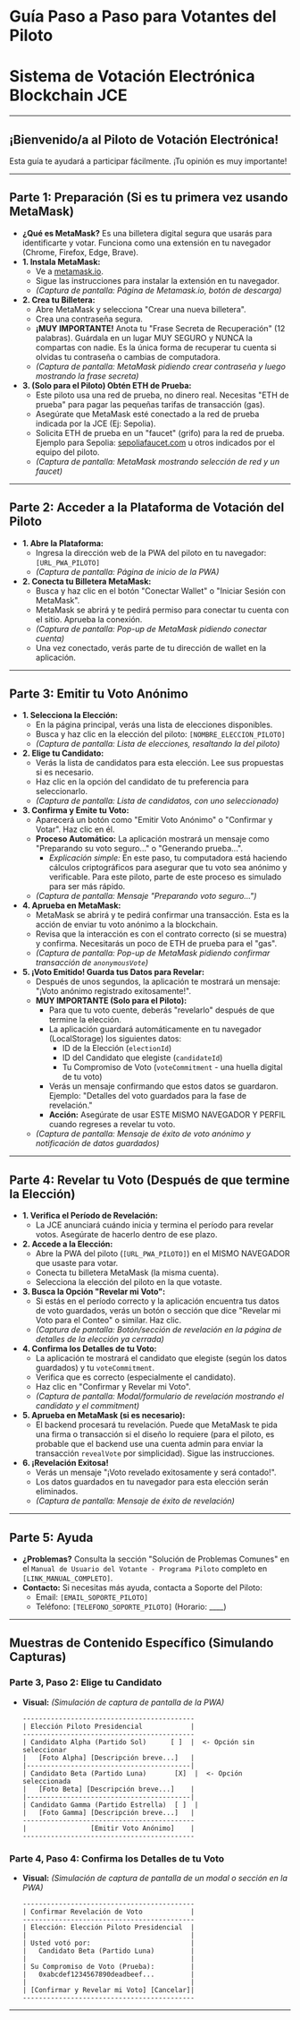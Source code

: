 # Guía Paso a Paso para Votantes del Piloto
# Sistema de Votación Electrónica Blockchain JCE

---
## ¡Bienvenido/a al Piloto de Votación Electrónica!

Esta guía te ayudará a participar fácilmente. ¡Tu opinión es muy importante!

---
## Parte 1: Preparación (Si es tu primera vez usando MetaMask)

*   **¿Qué es MetaMask?** Es una billetera digital segura que usarás para identificarte y votar. Funciona como una extensión en tu navegador (Chrome, Firefox, Edge, Brave).
*   **1. Instala MetaMask:**
    *   Ve a [metamask.io](https://metamask.io).
    *   Sigue las instrucciones para instalar la extensión en tu navegador.
    *   *(Captura de pantalla: Página de Metamask.io, botón de descarga)*
*   **2. Crea tu Billetera:**
    *   Abre MetaMask y selecciona "Crear una nueva billetera".
    *   Crea una contraseña segura.
    *   **¡MUY IMPORTANTE!** Anota tu "Frase Secreta de Recuperación" (12 palabras). Guárdala en un lugar MUY SEGURO y NUNCA la compartas con nadie. Es la única forma de recuperar tu cuenta si olvidas tu contraseña o cambias de computadora.
    *   *(Captura de pantalla: MetaMask pidiendo crear contraseña y luego mostrando la frase secreta)*
*   **3. (Solo para el Piloto) Obtén ETH de Prueba:**
    *   Este piloto usa una red de prueba, no dinero real. Necesitas "ETH de prueba" para pagar las pequeñas tarifas de transacción (gas).
    *   Asegúrate que MetaMask esté conectado a la red de prueba indicada por la JCE (Ej: Sepolia).
    *   Solicita ETH de prueba en un "faucet" (grifo) para la red de prueba. Ejemplo para Sepolia: [sepoliafaucet.com](https://sepoliafaucet.com/) u otros indicados por el equipo del piloto.
    *   *(Captura de pantalla: MetaMask mostrando selección de red y un faucet)*

---
## Parte 2: Acceder a la Plataforma de Votación del Piloto

*   **1. Abre la Plataforma:**
    *   Ingresa la dirección web de la PWA del piloto en tu navegador: `[URL_PWA_PILOTO]`
    *   *(Captura de pantalla: Página de inicio de la PWA)*
*   **2. Conecta tu Billetera MetaMask:**
    *   Busca y haz clic en el botón "Conectar Wallet" o "Iniciar Sesión con MetaMask".
    *   MetaMask se abrirá y te pedirá permiso para conectar tu cuenta con el sitio. Aprueba la conexión.
    *   *(Captura de pantalla: Pop-up de MetaMask pidiendo conectar cuenta)*
    *   Una vez conectado, verás parte de tu dirección de wallet en la aplicación.

---
## Parte 3: Emitir tu Voto Anónimo

*   **1. Selecciona la Elección:**
    *   En la página principal, verás una lista de elecciones disponibles.
    *   Busca y haz clic en la elección del piloto: `[NOMBRE_ELECCION_PILOTO]`
    *   *(Captura de pantalla: Lista de elecciones, resaltando la del piloto)*
*   **2. Elige tu Candidato:**
    *   Verás la lista de candidatos para esta elección. Lee sus propuestas si es necesario.
    *   Haz clic en la opción del candidato de tu preferencia para seleccionarlo.
    *   *(Captura de pantalla: Lista de candidatos, con uno seleccionado)*
*   **3. Confirma y Emite tu Voto:**
    *   Aparecerá un botón como "Emitir Voto Anónimo" o "Confirmar y Votar". Haz clic en él.
    *   **Proceso Automático:** La aplicación mostrará un mensaje como "Preparando su voto seguro..." o "Generando prueba...".
        *   *Explicación simple:* En este paso, tu computadora está haciendo cálculos criptográficos para asegurar que tu voto sea anónimo y verificable. Para este piloto, parte de este proceso es simulado para ser más rápido.
    *   *(Captura de pantalla: Mensaje "Preparando voto seguro...")*
*   **4. Aprueba en MetaMask:**
    *   MetaMask se abrirá y te pedirá confirmar una transacción. Esta es la acción de enviar tu voto anónimo a la blockchain.
    *   Revisa que la interacción es con el contrato correcto (si se muestra) y confirma. Necesitarás un poco de ETH de prueba para el "gas".
    *   *(Captura de pantalla: Pop-up de MetaMask pidiendo confirmar transacción de `anonymousVote`)*
*   **5. ¡Voto Emitido! Guarda tus Datos para Revelar:**
    *   Después de unos segundos, la aplicación te mostrará un mensaje: "¡Voto anónimo registrado exitosamente!".
    *   **MUY IMPORTANTE (Solo para el Piloto):**
        *   Para que tu voto cuente, deberás "revelarlo" después de que termine la elección.
        *   La aplicación guardará automáticamente en tu navegador (LocalStorage) los siguientes datos:
            *   ID de la Elección (`electionId`)
            *   ID del Candidato que elegiste (`candidateId`)
            *   Tu Compromiso de Voto (`voteCommitment` - una huella digital de tu voto)
        *   Verás un mensaje confirmando que estos datos se guardaron. Ejemplo: "Detalles del voto guardados para la fase de revelación."
        *   **Acción:** Asegúrate de usar ESTE MISMO NAVEGADOR Y PERFIL cuando regreses a revelar tu voto.
    *   *(Captura de pantalla: Mensaje de éxito de voto anónimo y notificación de datos guardados)*

---
## Parte 4: Revelar tu Voto (Después de que termine la Elección)

*   **1. Verifica el Período de Revelación:**
    *   La JCE anunciará cuándo inicia y termina el período para revelar votos. Asegúrate de hacerlo dentro de ese plazo.
*   **2. Accede a la Elección:**
    *   Abre la PWA del piloto (`[URL_PWA_PILOTO]`) en el MISMO NAVEGADOR que usaste para votar.
    *   Conecta tu billetera MetaMask (la misma cuenta).
    *   Selecciona la elección del piloto en la que votaste.
*   **3. Busca la Opción "Revelar mi Voto":**
    *   Si estás en el período correcto y la aplicación encuentra tus datos de voto guardados, verás un botón o sección que dice "Revelar mi Voto para el Conteo" o similar. Haz clic.
    *   *(Captura de pantalla: Botón/sección de revelación en la página de detalles de la elección ya cerrada)*
*   **4. Confirma los Detalles de tu Voto:**
    *   La aplicación te mostrará el candidato que elegiste (según los datos guardados) y tu `voteCommitment`.
    *   Verifica que es correcto (especialmente el candidato).
    *   Haz clic en "Confirmar y Revelar mi Voto".
    *   *(Captura de pantalla: Modal/formulario de revelación mostrando el candidato y el commitment)*
*   **5. Aprueba en MetaMask (si es necesario):**
    *   El backend procesará tu revelación. Puede que MetaMask te pida una firma o transacción si el diseño lo requiere (para el piloto, es probable que el backend use una cuenta admin para enviar la transacción `revealVote` por simplicidad). Sigue las instrucciones.
*   **6. ¡Revelación Exitosa!**
    *   Verás un mensaje "¡Voto revelado exitosamente y será contado!".
    *   Los datos guardados en tu navegador para esta elección serán eliminados.
    *   *(Captura de pantalla: Mensaje de éxito de revelación)*

---
## Parte 5: Ayuda

*   **¿Problemas?** Consulta la sección "Solución de Problemas Comunes" en el `Manual de Usuario del Votante - Programa Piloto` completo en `[LINK_MANUAL_COMPLETO]`.
*   **Contacto:** Si necesitas más ayuda, contacta a Soporte del Piloto:
    *   Email: `[EMAIL_SOPORTE_PILOTO]`
    *   Teléfono: `[TELEFONO_SOPORTE_PILOTO]` (Horario: ____)

---
## Muestras de Contenido Específico (Simulando Capturas)

### Parte 3, Paso 2: Elige tu Candidato
*   **Visual:** *(Simulación de captura de pantalla de la PWA)*
    ```
    -------------------------------------------
    | Elección Piloto Presidencial            |
    -------------------------------------------
    | Candidato Alpha (Partido Sol)      [ ]  |  <- Opción sin seleccionar
    |   [Foto Alpha] [Descripción breve...]   |
    |-----------------------------------------|
    | Candidato Beta (Partido Luna)       [X]  |  <- Opción seleccionada
    |   [Foto Beta] [Descripción breve...]    |
    |-----------------------------------------|
    | Candidato Gamma (Partido Estrella)  [ ]  |
    |   [Foto Gamma] [Descripción breve...]   |
    -------------------------------------------
    |                [Emitir Voto Anónimo]    |
    -------------------------------------------
    ```

### Parte 4, Paso 4: Confirma los Detalles de tu Voto
*   **Visual:** *(Simulación de captura de pantalla de un modal o sección en la PWA)*
    ```
    -------------------------------------------
    | Confirmar Revelación de Voto            |
    -------------------------------------------
    | Elección: Elección Piloto Presidencial  |
    |                                         |
    | Usted votó por:                         |
    |   Candidato Beta (Partido Luna)         |
    |                                         |
    | Su Compromiso de Voto (Prueba):         |
    |   0xabcdef1234567890deadbeef...         |
    |                                         |
    | [Confirmar y Revelar mi Voto] [Cancelar]|
    -------------------------------------------
    ```
---
